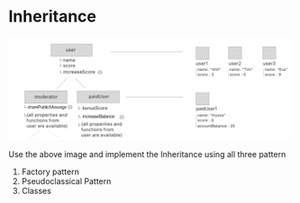 # Inheritance

![Inheritance](./inheritance.png)

Use the above image and implement the Inheritance using all three pattern

1. Factory pattern
2. Pseudoclassical Pattern
3. Classes